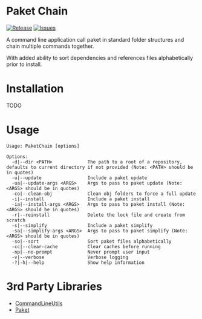 # Paket Chain

[![Release](https://img.shields.io/github/release/BlythMeister/PaketChain.svg?style=flat)](https://github.com/BlythMeister/PaketSorter/releases/latest)
[![Issues](https://img.shields.io/github/issues/BlythMeister/PaketChain.svg?style=flat)](https://github.com/BlythMeister/PaketSorter/issues)

A command line application call paket in standard folder structures and chain multiple commands together.

With added ability to sort dependencies and references files alphabetically prior to install.

# Installation

TODO

# Usage

```
Usage: PaketChain [options]

Options:
  -d|--dir <PATH>             The path to a root of a repository, defaults to current directory if not provided (Note: <PATH> should be in quotes)
  -u|--update                 Include a paket update
  -ua|--update-args <ARGS>    Args to pass to paket update (Note: <ARGS> should be in quotes)
  -co|--clean-obj             Clean obj folders to force a full update
  -i|--install                Include a paket install
  -ia|--install-args <ARGS>   Args to pass to paket install (Note: <ARGS> should be in quotes)
  -r|--reinstall              Delete the lock file and create from scratch
  -s|--simplify               Include a paket simplify
  -sa|--simplify-args <ARGS>  Args to pass to paket simplify (Note: <ARGS> should be in quotes)
  -so|--sort                  Sort paket files alphabetically
  -cc|--clear-cache           Clear caches before running
  -np|--no-prompt             Never prompt user input
  -v|--verbose                Verbose logging
  -?|-h|--help                Show help information
```

# 3rd Party Libraries

* [CommandLineUtils](https://github.com/natemcmaster/CommandLineUtils)
* [Paket](https://github.com/fsprojects/Paket)

